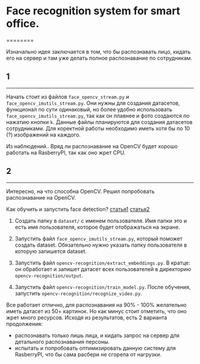 # Face recognition system for smart office. 
========

Изначально идея заключается в том, что бы распознавать лицо, кидать его на сервер и там уже делать полное распознавание по сотрудникам. 

## 1
--------

Начать стоит из файлов `face_opencv_stream.py` и `face_opencv_imutils_stream.py`. Они нужны для создания датасетов, функционал по сути одинаковый, но более удобно использовать `face_opencv_imutils_stream.py`, так как он плавнее и фото создаются по нажатию кнопки `k`.
Данные файлы планируются для создания датасетов сотрудниками. Для коректной работы необходимо иметь хотя бы по 10 (?) изображений на каждого.

Из наблюдений.. Вряд ли распознавание на OpenCV будет хорошо работать на RasberryPI, так как оно жрет CPU. 

## 2
--------

Интересно, на что способна OpenCV. Решил попробовать распознавание на OpenCV. 

Как обучить и запустить face detection? 
[статья1](https://www.pyimagesearch.com/2018/09/24/opencv-face-recognition/)
[статья2](https://www.pyimagesearch.com/2017/04/03/facial-landmarks-dlib-opencv-python/)

1) Создать папку в `dataset/` с именем пользователя. Имя папки это и есть имя пользователя, которое будет отображаться на экране.

2) Запустить файл `face_opencv_imutils_stream.py`, который поможет создать dataset. Обязательно нужно указать папку пользователя в которую запишется dataset.

3) Запустить файл `opencv-recognition/extract_embeddings.py`. В кратце: он обработает и запишет датасет всех пользователей в директорию `opencv-recognition/output`.  

4) Запустить файл `opencv-recognition/train_model.py`. После обучения, запустить `opencv-recognition/recognize_video.py`.

Все работает отлично, для распознавания на 90% - 100% желательно иметь датасет из 50+ картинок. Но как минус стоит отметить, что оно жрет много ресурсов.
Исходя из результатов, есть 2 варианта продолжения: 
- распознавать только лишь лица, и кидать запрос на сервер для детального распознавания персоны. 
- испытать и попробовать оптимизировать данную систему для RasberryPI, что бы сама расбери не сгорела от нагрузки. 

